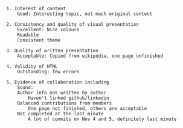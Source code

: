 

    1. Interest of content
        Good: Interesting topic, not much original content

    2. Consistency and quality of visual presentation
        Excellent: Nice colours
        Readable
        Consistent theme

    3. Quality of written presentation
        Acceptable: Copied from wikipedia, one page unfinished

    4. Validity of HTML
        Outstanding: few errors

    5. Evidence of collaboration including
        Sound:
        Author info not written by author
            Haven't linked github/linkedin
        Balanced contributions from members
            One page not finished, others are acceptable
        Not completed at the last minute
            A lot of commits on Nov 4 and 5, definitely last minute
